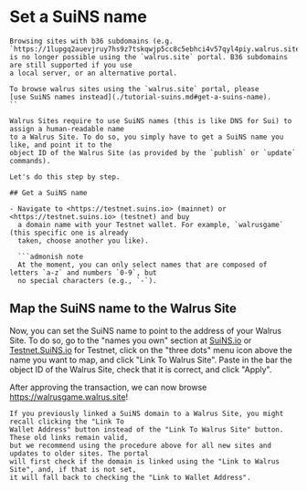 # Set a SuiNS name

```admonish note
Browsing sites with b36 subdomains (e.g. `https://1lupgq2auevjruy7hs9z7tskqwjp5cc8c5ebhci4v57qyl4piy.walrus.site`)
is no longer possible using the `walrus.site` portal. B36 subdomains are still supported if you use
a local server, or an alternative portal.

To browse walrus sites using the `walrus.site` portal, please
[use SuiNS names instead](./tutorial-suins.md#get-a-suins-name).
``

Walrus Sites require to use SuiNS names (this is like DNS for Sui) to assign a human-readable name
to a Walrus Site. To do so, you simply have to get a SuiNS name you like, and point it to the
object ID of the Walrus Site (as provided by the `publish` or `update` commands).

Let's do this step by step.

## Get a SuiNS name

- Navigate to <https://testnet.suins.io> (mainnet) or <https://testnet.suins.io> (testnet) and buy
  a domain name with your Testnet wallet. For example, `walrusgame` (this specific one is already
  taken, choose another you like).

  ```admonish note
  At the moment, you can only select names that are composed of letters `a-z` and numbers `0-9`, but
  no special characters (e.g., `-`).
  ```

## Map the SuiNS name to the Walrus Site

Now, you can set the SuiNS name to point to the address of your Walrus Site. To do so, go to the
"names you own" section at [SuiNS.io](https://suins.io/account/my-names) or
[Testnet.SuiNS.io](https://testnet.suins.io/account/my-names) for Testnet, click on the "three
dots" menu icon above the name you want to map, and click "Link To Walrus Site". Paste in the bar
the object ID of the Walrus Site, check that it is correct, and click "Apply".

After approving the transaction, we can now browse <https://walrusgame.walrus.site>!

``` admonish warning title="Backwards compatibility"
If you previously linked a SuiNS domain to a Walrus Site, you might recall clicking the "Link To
Wallet Address" button instead of the "Link To Walrus Site" button. These old links remain valid,
but we recommend using the procedure above for all new sites and updates to older sites. The portal
will first check if the domain is linked using the "Link to Walrus Site", and, if that is not set,
it will fall back to checking the "Link to Wallet Address".
```

